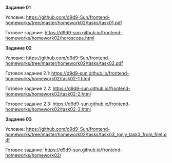 **Задание 01**

Условие: https://github.com/d9d9-Sun/frontend-homeworks/tree/master/homework02/tasks/task01.pdf

Готовое задание: https://d9d9-sun.github.io/frontend-homeworks/homework02/horoscope.html

**Задание 02**

Условие: https://github.com/d9d9-Sun/frontend-homeworks/tree/master/homework02/tasks/task02.pdf

Готовое задание 2.1: https://d9d9-sun.github.io/frontend-homeworks/homework02/task02-1.html

Готовое задание 2.2: https://d9d9-sun.github.io/frontend-homeworks/homework02/task02-2.html

Готовое задание 2.3: https://d9d9-sun.github.io/frontend-homeworks/homework02/task02-3.html

**Задание 03**

Условие: https://github.com/d9d9-Sun/frontend-homeworks/tree/master/homework02/tasks/task03_(only_task3_from_file).pdf

Готовое задание: https://d9d9-sun.github.io/frontend-homeworks/homework02/